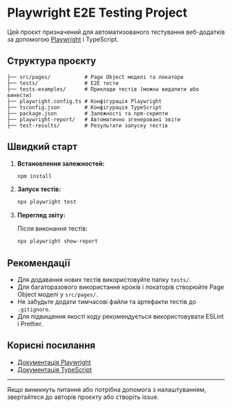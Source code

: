 # Playwright E2E Testing Project

Цей проєкт призначений для автоматизованого тестування веб-додатків за допомогою [Playwright](https://playwright.dev/) і TypeScript.

## Структура проєкту

```
├── src/pages/           # Page Object моделі та локатори
├── tests/               # E2E тести
├── tests-examples/      # Приклади тестів (можна видалити або винести)
├── playwright.config.ts # Конфігурація Playwright
├── tsconfig.json        # Конфігурація TypeScript
├── package.json         # Залежності та npm-скрипти
├── playwright-report/   # Автоматично згенеровані звіти
├── test-results/        # Результати запуску тестів
```

## Швидкий старт

1. **Встановлення залежностей:**

   ```bash
   npm install
   ```

2. **Запуск тестів:**

   ```bash
   npx playwright test
   ```

3. **Перегляд звіту:**

   Після виконання тестів:
   ```bash
   npx playwright show-report
   ```

## Рекомендації

- Для додавання нових тестів використовуйте папку `tests/`.
- Для багаторазового використання кроків і локаторів створюйте Page Object моделі у `src/pages/`.
- Не забудьте додати тимчасові файли та артефакти тестів до `.gitignore`.
- Для підвищення якості коду рекомендується використовувати ESLint і Prettier.

## Корисні посилання
- [Документація Playwright](https://playwright.dev/docs/intro)
- [Документація TypeScript](https://www.typescriptlang.org/docs/)

---

Якщо виникнуть питання або потрібна допомога з налаштуванням, звертайтеся до авторів проєкту або створіть issue. 